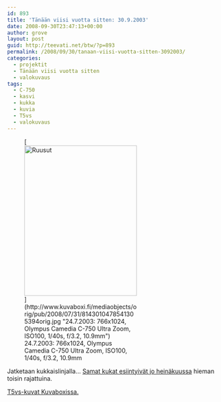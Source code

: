 ```yaml
---
id: 893
title: 'Tänään viisi vuotta sitten: 30.9.2003'
date: 2008-09-30T23:47:13+00:00
author: grove
layout: post
guid: http://teevati.net/btw/?p=893
permalink: /2008/09/30/tanaan-viisi-vuotta-sitten-3092003/
categories:
  - projektit
  - Tänään viisi vuotta sitten
  - valokuvaus
tags:
  - C-750
  - kasvi
  - kukka
  - kuvia
  - T5vs
  - valokuvaus
---
```

<figure style="width: 262px" class="wp-caption aligncenter">[<img title="Ruusut" src="http://www.kuvaboxi.fi/mediaobjects/pub/2008/07/31/8143010478541305394web_0.jpg" alt="Ruusut" width="262" height="350" />](http://www.kuvaboxi.fi/mediaobjects/orig/pub/2008/07/31/8143010478541305394orig.jpg "24.7.2003: 766x1024, Olympus Camedia C-750 Ultra Zoom, ISO100, 1/40s, f/3.2, 10.9mm")<figcaption class="wp-caption-text">24.7.2003: 766x1024, Olympus Camedia C-750 Ultra Zoom, ISO100, 1/40s, f/3.2, 10.9mm</figcaption></figure> 

Jatketaan kukkaislinjalla&#8230; [Samat kukat esiintyivät jo heinäkuussa](http://teevati.net/btw/2008/07/24/tanaan-viisi-vuotta-sitten-2472003/ "BTW · Tänään viisi vuotta sitten: 24.7.2003") hieman toisin rajattuina.

[<span>T5vs-kuvat Kuvaboxissa.</span>](http://www.kuvaboxi.fi/julkinen/29poj+taavetti-btw-t5vs.html "Kuvaboxi - BTW: T5vs (Taavetti)")